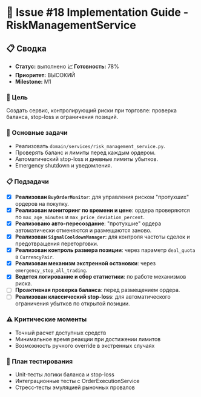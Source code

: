 # 🚀 Issue #18 Implementation Guide - RiskManagementService

## 📋 Сводка
- **Статус:** выполнено
**📈 Готовность:** 78%
- **Приоритет:** ВЫСОКИЙ
- **Milestone:** M1

### 🎯 Цель
Создать сервис, контролирующий риски при торговле: проверка баланса, stop-loss и ограничения позиций.

### 🔧 Основные задачи
- Реализовать `domain/services/risk_management_service.py`.
- Проверять баланс и лимиты перед каждым ордером.
- Автоматический stop-loss и дневные лимиты убытков.
- Emergency shutdown и уведомления.

### 📋 Подзадачи
- [x] **Реализован `BuyOrderMonitor`**: для управления риском "протухших" ордеров на покупку.
- [x] **Реализован мониторинг по времени и цене**: ордера проверяются по `max_age_minutes` и `max_price_deviation_percent`.
- [x] **Реализовано авто-пересоздание**: "протухшие" ордера автоматически отменяются и размещаются заново.
- [x] **Реализован `SignalCooldownManager`**: для контроля частоты сделок и предотвращения переторговки.
- [x] **Реализован контроль размера позиции**: через параметр `deal_quota` в `CurrencyPair`.
- [x] **Реализован механизм экстренной остановки**: через `emergency_stop_all_trading`.
- [x] **Ведется логирование и сбор статистики**: по работе механизмов риска.
- [ ] **Проактивная проверка баланса**: перед размещением ордера.
- [ ] **Реализован классический stop-loss**: для автоматического ограничения убытков по открытой позиции.

### ⚠️ Критические моменты
- Точный расчет доступных средств
- Минимальное время реакции при достижении лимитов
- Возможность ручного override в экстренных случаях

### 🧪 План тестирования
- Unit-тесты логики баланса и stop-loss
- Интеграционные тесты с OrderExecutionService
- Стресс‑тесты эмуляцией рыночных провалов
